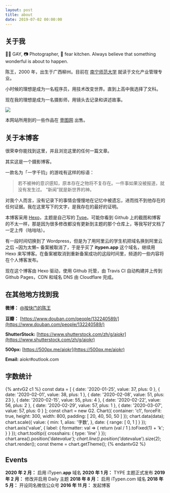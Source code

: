 ```yaml
---
layout: post
title: about
date: 2019-07-02 00:00:00
---
```


## 关于我

🏳‍🌈 GAY, 📷 Photographer, 🍕 fear kitchen.
Always believe that something wonderful is about to happen.

陈王，2000 年，出生于广西柳州。目前在 [南宁师范大学](https://www.nnnu.edu.cn) 就读于文化产业管理专业。

小时候的理想是成为一名程序员，用技术改变世界。直到上高中我选择了文科。

现在我的理想是成为一名摄影师，用镜头去记录和讲述故事。

![](https://imgur.lzmun.com/picgo/20200228232723.jpg_/fw/1280)

本网站所用到的一些作品在 [壹图网](https://www.1tu.com/homepage-aiokr-1.html) 出售。

## 关于本博客

很荣幸你能找到这里，并且浏览这里的任何一篇文章。

其实这是一个摄影博客。

一款名为「一字千钧」的游戏有这样的标语：

> 若不被神的意识感知，原本存在之物将不复存在。一件事如果没被报道，就没有发生过。 “新闻”就是新世界的神。

对我个人而言，没有记录下的事情会慢慢地在记忆中被遗忘，进而找不到他存在的任何证据。我在这里写下的文字，是我存在的最好的证明。

本博客采用 [Hexo](https://hexo.io/zh-cn/)，主题是自己写的 [Type](https://itypen.app/2020/HEXO-THEME-TYPE/)。可能你看到 Github 上的截图和博客的不太一样，那是因为很多修改都没有更新到主题的那个仓库上，等我写好文档了一定上传（咕咕咕）。

有一段时间切换到了 Wordpress，但是为了用阿里云的学生机把域名换到阿里云之后 ~因为太懒~ 备案被取消了，于是乎买了 **itypen.app** 这个域名，继续用 Hexo 来写博客。在备案被取消到重新备案成功的这段时间里，频道的一些内容将在个人博客发布。

现在这个博客由 Hexo 驱动，使用 Github 托管，由 Travis CI 自动构建并上传到 Github Pages，CDN 和域名 DNS 由 Cloudflare 完成。

## 在其他地方找到我

**微博：** [@按快门的陈王](https://weibo.com/5645101000/)

**豆瓣：** [https://www.douban.com/people/132240589/](https://www.douban.com/people/132240589/)

**ShutterStock:** [https://www.shutterstock.com/zh/g/aiokr](https://www.shutterstock.com/zh/g/aiokr)

**500px:** [https://500px.me/aiokr](https://500px.me/aiokr)

**Email:** aiokr#outlook.com

## 字数统计

{% antvG2 c1 %}
const data = [
  { date: '2020-01-25', value: 37, plus: 0 }, 
  { date: '2020-02-01', value: 38, plus: 1 }, 
  { date: '2020-02-08', value: 51, plus: 23 }, 
  { date: '2020-02-15', value: 55, plus: 4 }, 
  { date: '2020-02-22', value: 56, plus: 2 }, 
  { date: '2020-02-29', value: 57, plus: 1 }, 
  { date: '2020-03-07', value: 57, plus: 0 }
]; 
const chart = new G2. Chart({
  container: 'c1', 
  forceFit: true, 
  height: 300, 
  width: 800, 
  padding: [ 20, 40, 50, 50 ]
}); 
chart.data(data); 
chart.scale({
  value: {
    min: 1,
    alias: '字数',
  }, 
  date: {
    range: [ 0, 1 ]
  }
}); 
chart.axis('value', {
  label: {
    formatter: val => {
      return (val / 1 ).toFixed(1) + 'k';
    }
  }
}); 
chart.tooltip({
  crosshairs: {
    type: 'line'
  }
}); 
chart.area().position('date*value'); 
chart.line().position('date*value').size(2); 
chart.render(); 
const theme = chart.getTheme(); 
{% endantvG2 %}

## Events

**2020 年 2 月：** 启用 iTypen.**app** 域名
**2020 年 1 月：** TYPE 主题正式发布
**2019 年 2 月：** 修改并启用 Daily 主题
**2018 年 8 月：** 启用 iTypen.com 域名
**2018 年 5 月：** 开设同名微信公众号
**2016 年 11 月：** 发起博客


